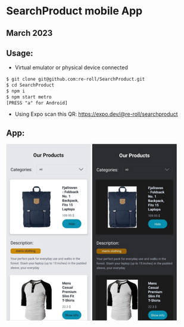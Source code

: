 # SearchProduct mobile App

## March 2023

## Usage:
+ Virtual emulator or physical device connected
```
$ git clone git@github.com:re-roll/SearchProduct.git
$ cd SearchProduct
$ npm i
$ npm start metro
[PRESS "a" for Android]
```
+ Using Expo scan this QR: https://expo.dev/@re-roll/searchproduct

## App:
<img src="assets/light.jpg" alt="Light mode" width="45%" height="50%" title="Light mode" /> <img src="assets/dark.jpg" alt="Dark mode" width="45%" height="50%" title="Dark mode" />

